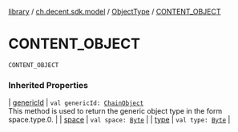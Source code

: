 [library](../../index.md) / [ch.decent.sdk.model](../index.md) / [ObjectType](index.md) / [CONTENT_OBJECT](./-c-o-n-t-e-n-t_-o-b-j-e-c-t.md)

# CONTENT_OBJECT

`CONTENT_OBJECT`

### Inherited Properties

| [genericId](generic-id.md) | `val genericId: `[`ChainObject`](../-chain-object/index.md)<br>This method is used to return the generic object type in the form space.type.0. |
| [space](space.md) | `val space: `[`Byte`](https://kotlinlang.org/api/latest/jvm/stdlib/kotlin/-byte/index.html) |
| [type](type.md) | `val type: `[`Byte`](https://kotlinlang.org/api/latest/jvm/stdlib/kotlin/-byte/index.html) |

